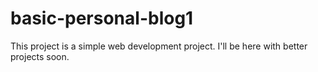 # basic-personal-blog1


This project is a simple web development project. I'll be here with better projects soon.
